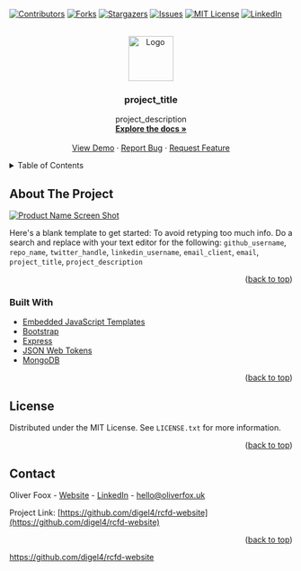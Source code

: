 <div id="top"></div>
<!--
*** Thanks for checking out the Best-README-Template. If you have a suggestion
*** that would make this better, please fork the repo and create a pull request
*** or simply open an issue with the tag "enhancement".
*** Don't forget to give the project a star!
*** Thanks again! Now go create something AMAZING! :D
-->



<!-- PROJECT SHIELDS -->
<!--
*** I'm using markdown "reference style" links for readability.
*** Reference links are enclosed in brackets [ ] instead of parentheses ( ).
*** See the bottom of this document for the declaration of the reference variables
*** for contributors-url, forks-url, etc. This is an optional, concise syntax you may use.
*** https://www.markdownguide.org/basic-syntax/#reference-style-links
-->
[![Contributors][contributors-shield]][contributors-url]
[![Forks][forks-shield]][forks-url]
[![Stargazers][stars-shield]][stars-url]
[![Issues][issues-shield]][issues-url]
[![MIT License][license-shield]][license-url]
[![LinkedIn][linkedin-shield]][linkedin-url]



<!-- PROJECT LOGO -->
<br />
<div align="center">
  <a href="https://github.com/digel4/rcfd-website">
    <img src="https://user-images.githubusercontent.com/58178649/168471749-4630834d-5d82-418b-8d75-a1ead07be9b2.png" alt="Logo" width="80" height="80">
  </a>

<h3 align="center">project_title</h3>

  <p align="center">
    project_description
    <br />
    <a href="https://github.com/digel4/rcfd-website"><strong>Explore the docs »</strong></a>
    <br />
    <br />
    <a href="https://www.realcreativefutures.co.uk/">View Demo</a>
    ·
    <a href="https://github.com/digel4/rcfd-website">Report Bug</a>
    ·
    <a href="https://github.com/digel4/rcfd-website/issues">Request Feature</a>
  </p>
</div>



<!-- TABLE OF CONTENTS -->
<details>
  <summary>Table of Contents</summary>
  <ol>
    <li>
      <a href="#about-the-project">About The Project</a>
      <ul>
        <li><a href="#built-with">Built With</a></li>
      </ul>
    </li>
    <li><a href="#license">License</a></li>
    <li><a href="#contact">Contact</a></li>
  </ol>
</details>



<!-- ABOUT THE PROJECT -->
## About The Project

[![Product Name Screen Shot][product-screenshot]](https://example.com)

Here's a blank template to get started: To avoid retyping too much info. Do a search and replace with your text editor for the following: `github_username`, `repo_name`, `twitter_handle`, `linkedin_username`, `email_client`, `email`, `project_title`, `project_description`

<p align="right">(<a href="#top">back to top</a>)</p>



### Built With

* [Embedded JavaScript Templates](https://ejs.co/)
* [Bootstrap](https://getbootstrap.com)
* [Express](https://expressjs.com/)
* [JSON Web Tokens](https://jwt.io/)
* [MongoDB](https://www.mongodb.com/)


<p align="right">(<a href="#top">back to top</a>)</p>




<!-- LICENSE -->
## License

Distributed under the MIT License. See `LICENSE.txt` for more information.

<p align="right">(<a href="#top">back to top</a>)</p>



<!-- CONTACT -->
## Contact

Oliver Foox - [Website](https://oliverfox.uk/) - [LinkedIn](https://www.linkedin.com/in/oliver-fox-uk/) - hello@oliverfox.uk

Project Link: [https://github.com/digel4/rcfd-website](https://github.com/digel4/rcfd-website)

<p align="right">(<a href="#top">back to top</a>)</p>


https://github.com/digel4/rcfd-website
<!-- MARKDOWN LINKS & IMAGES -->
<!-- https://www.markdownguide.org/basic-syntax/#reference-style-links -->
[contributors-shield]: https://img.shields.io/github/contributors/digel4/rcfd-website.svg?style=for-the-badge
[contributors-url]: https://github.com/digel4/rcfd-website/graphs/contributors
[forks-shield]: https://img.shields.io/github/forks/digel4/rcfd-website.svg?style=for-the-badge
[forks-url]: https://github.com/digel4/rcfd-website/network/members
[stars-shield]: https://img.shields.io/github/stars/digel4/rcfd-website.svg?style=for-the-badge
[stars-url]: https://github.com/digel4/rcfd-website/stargazers
[issues-shield]: https://img.shields.io/github/issues/digel4/rcfd-website.svg?style=for-the-badge
[issues-url]: https://github.com/digel4/rcfd-website/issues
[license-shield]: https://img.shields.io/github/license/digel4/rcfd-website.svg?style=for-the-badge
[license-url]: https://github.com/digel4/rcfd-website/blob/master/LICENSE.txt
[linkedin-shield]: https://img.shields.io/badge/-LinkedIn-black.svg?style=for-the-badge&logo=linkedin&colorB=555
[linkedin-url]: https://www.linkedin.com/in/oliver-fox-uk/
[product-screenshot]: https://user-images.githubusercontent.com/58178649/168471782-3b721d07-dd6e-4988-8bb2-35a088b9aff4.png



